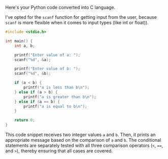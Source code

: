 Here's your Python code converted into C language. 

I've opted for the `scanf` function for getting input from the user, because `scanf` is more flexible when it comes to input types (like int or float)).

```c
#include <stdio.h>

int main() {
    int a, b;

    printf("Enter value of a: ");
    scanf("%d", &a);

    printf("Enter value of b: ");
    scanf("%d", &b);

    if (a < b) {
        printf("a is less than b\n");
    } else if (a > b) {
        printf("a is greater than b\n");
    } else if (a == b) {
        printf("a is equal to b\n");
    }

    return 0;
}
```
This code snippet receives two integer values `a` and `b`. Then, it prints an appropriate message based on the comparison of `a` and `b`. The conditional statements are separately tested with all three comparison operators (`<`, `==`, and `>`), thereby ensuring that all cases are covered.
